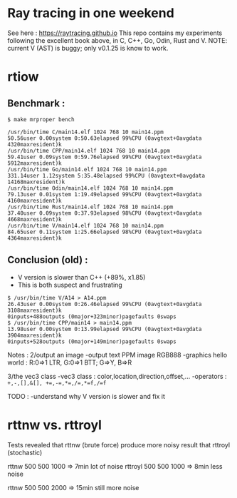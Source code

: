 # Ray tracing in one weekend
See here : https://raytracing.github.io
This repo contains my experiments following the excellent book above,
in C, C++, Go, Odin, Rust and V.
NOTE: current V (AST) is buggy; only v0.1.25 is know to work.

# rtiow
Benchmark :
-------------
`$ make mrproper bench`

```
/usr/bin/time C/main14.elf 1024 768 10 main14.ppm
50.56user 0.00system 0:50.63elapsed 99%CPU (0avgtext+0avgdata 4320maxresident)k
/usr/bin/time CPP/main14.elf 1024 768 10 main14.ppm
59.41user 0.09system 0:59.76elapsed 99%CPU (0avgtext+0avgdata 5912maxresident)k
/usr/bin/time Go/main14.elf 1024 768 10 main14.ppm
331.14user 1.12system 5:35.48elapsed 99%CPU (0avgtext+0avgdata 14168maxresident)k
/usr/bin/time Odin/main14.elf 1024 768 10 main14.ppm
79.13user 0.01system 1:19.49elapsed 99%CPU (0avgtext+0avgdata 4160maxresident)k
/usr/bin/time Rust/main14.elf 1024 768 10 main14.ppm
37.40user 0.09system 0:37.93elapsed 98%CPU (0avgtext+0avgdata 4668maxresident)k
/usr/bin/time V/main14.elf 1024 768 10 main14.ppm
84.65user 0.11system 1:25.66elapsed 98%CPU (0avgtext+0avgdata 4364maxresident)k
```

Conclusion (old) :
-------------------
- V version is slower than C++ (+89%, x1.85)
- This is both suspect and frustrating

```
$ /usr/bin/time V/A14 > A14.ppm
26.43user 0.00system 0:26.46elapsed 99%CPU (0avgtext+0avgdata 3108maxresident)k
0inputs+488outputs (0major+323minor)pagefaults 0swaps
$ /usr/bin/time CPP/main14 > main14.ppm
13.98user 0.00system 0:13.99elapsed 99%CPU (0avgtext+0avgdata 3904maxresident)k
0inputs+528outputs (0major+149minor)pagefaults 0swaps
```

Notes :
2/output an image
-output text PPM image RGB888
-graphics hello world : R:0=>1 LTR, G:0=>1 BTT; G=>Y, B=>R

3/the vec3 class
-vec3 class : color,location,direction,offset,...
-operators : `+,-,[],&[], +=,-=,*=,/=,*=f,/=f`

TODO :
-understand why V version is slower and fix it

# rttnw vs. rttroyl
Tests revealed that rttnw (brute force) produce more noisy result
that rttroyl (stochastic)

rttnw   500 500 1000 => 7min lot of noise
rttroyl 500 500 1000 => 8min less noise

rttnw   500 500 2000 => 15min still more noise
